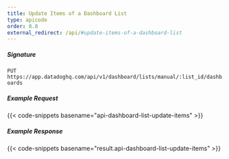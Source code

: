 ```yaml
---
title: Update Items of a Dashboard List
type: apicode
order: 8.8
external_redirect: /api/#update-items-of-a-dashboard-list
---
```


##### Signature

`PUT https://app.datadoghq.com/api/v1/dashboard/lists/manual/:list_id/dashboards`

##### Example Request

{{< code-snippets basename="api-dashboard-list-update-items" >}}

##### Example Response

{{< code-snippets basename="result.api-dashboard-list-update-items" >}}
